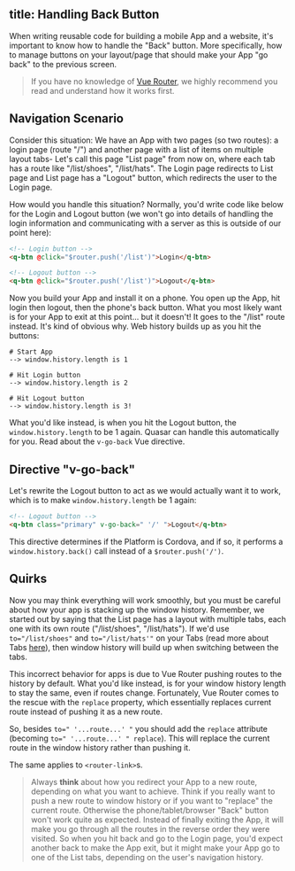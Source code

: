title: Handling Back Button
---
When writing reusable code for building a mobile App and a website, it's important to know how to handle the "Back" button. More specifically, how to manage buttons on your layout/page that should make your App "go back" to the previous screen.

> If you have no knowledge of [Vue Router](http://router.vuejs.org/), we highly recommend you read and understand how it works first.

## Navigation Scenario
Consider this situation: We have an App with two pages (so two routes): a login page (route "/") and another page with a list of items on multiple layout tabs-  Let's call this page "List page" from now on, where each tab has a route like "/list/shoes", "/list/hats". The Login page redirects to List page and List page has a "Logout" button, which redirects the user to the Login page.

How would you handle this situation? Normally, you'd write code like below for the Login and Logout button (we won't go into details of handling the login information and communicating with a server as this is outside of our point here):

``` html
<!-- Login button -->
<q-btn @click="$router.push('/list')">Login</q-btn>

<!-- Logout button -->
<q-btn @click="$router.push('/list')">Logout</q-btn>
```

Now you build your App and install it on a phone. You open up the App, hit login then logout, then the phone's back button. What you most likely want is for your App to exit at this point... but it doesn't! It goes to the "/list" route instead. It's kind of obvious why. Web history builds up as you hit the buttons:
```
# Start App
--> window.history.length is 1

# Hit Login button
--> window.history.length is 2

# Hit Logout button
--> window.history.length is 3!
```

What you'd like instead, is when you hit the Logout button, the `window.history.length` to be 1 again. Quasar can handle this automatically for you. Read about the `v-go-back` Vue directive.

## Directive "v-go-back"
Let's rewrite the Logout button to act as we would actually want it to work, which is to make `window.history.length` be 1 again:
``` html
<!-- Logout button -->
<q-btn class="primary" v-go-back=" '/' ">Logout</q-btn>
```

This directive determines if the Platform is Cordova, and if so, it performs a `window.history.back()` call instead of a `$router.push('/')`.

## Quirks
Now you may think everything will work smoothly, but you must be careful about how your app is stacking up the window history. Remember, we started out by saying that the List page has a layout with multiple tabs, each one with its own route ("/list/shoes", "/list/hats"). If we'd use `to="/list/shoes"` and `to="/list/hats'"` on your Tabs (read more about Tabs [here](/components/tabs.html)), then window history will build up when switching between the tabs.

This incorrect behavior for apps is due to Vue Router pushing routes to the history by default. What you'd like instead, is for your window history length to stay the same, even if routes change. Fortunately, Vue Router comes to the rescue with the `replace` property, which essentially replaces current route instead of pushing it as a new route.

So, besides `to=" '...route...' "` you should add the `replace` attribute (becoming `to=" '...route...' " replace`). This will replace the current route in the window history rather than pushing it.

The same applies to `<router-link>`s.

> Always **think** about how you redirect your App to a new route, depending on what you want to achieve. Think if you really want to push a new route to window history or if you want to "replace" the current route. Otherwise the phone/tablet/browser "Back" button won't work quite as expected. Instead of finally exiting the App, it will make you go through all the routes in the reverse order they were visited. So when you hit back and go to the Login page, you'd expect another back to make the App exit, but it might make your App go to one of the List tabs, depending on the user's navigation history.
